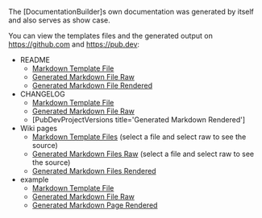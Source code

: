[//]: # (This file was generated from: doc/template/06-Examples.mdt using the documentation_builder package on: 2021-09-09 19:58:22.411306.)
<a id='doc-template-example-mdt'></a>The [DocumentationBuilder]s own documentation was generated by itself and also serves as show case.

You can view the templates files and the generated output on https://github.com and https://pub.dev:

- README
  - [Markdown Template File](https://raw.githubusercontent.com/efficientyboosters/documentation_builder/main/doc/template/README.mdt)
  - [Generated Markdown File Raw](https://raw.githubusercontent.com/efficientyboosters/documentation_builder/main/README.md)
  - [Generated Markdown File Rendered](https://pub.dev/packages/documentation_builder)
- CHANGELOG
  - [Markdown Template File](https://raw.githubusercontent.com/efficientyboosters/documentation_builder/main/doc/template/CHANGELOG.mdt)
  - [Generated Markdown File Raw](https://raw.githubusercontent.com/efficientyboosters/documentation_builder/main/CHANGELOG.md)
  - [PubDevProjectVersions title='Generated Markdown Rendered']
- Wiki pages
  - [Markdown Template Files](https://github.com/efficientyboosters/documentation_builder/tree/main/doc/template) (select a file and select raw to see the source)
  - [Generated Markdown Files Raw](https://github.com/efficientyboosters/documentation_builder/tree/main/doc/wiki) (select a file and select raw to see the source)
  - [Generated Markdown Files Rendered](https://github.com/efficientyboosters/documentation_builder/wiki)
- example
  - [Markdown Template File](https://raw.githubusercontent.com/efficientyboosters/documentation_builder/main/doc/template/example.mdt)
  - [Generated Markdown File Raw](https://raw.githubusercontent.com/efficientyboosters/documentation_builder/main/example/example.md)
  - [Generated Markdown Page Rendered](https://pub.dev/packages/documentation_builder/example)